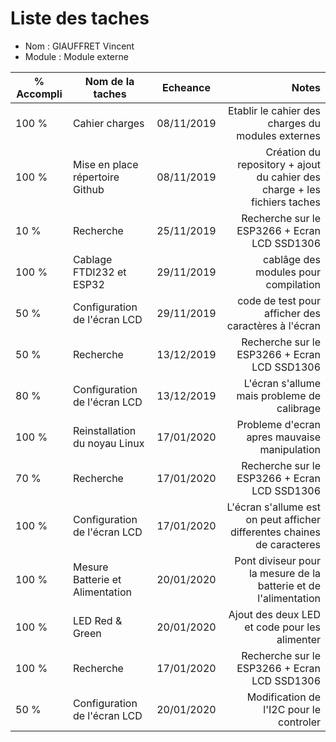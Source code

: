 
Liste des taches
==
- Nom : GIAUFFRET Vincent
- Module : Module externe

% Accompli | Nom de la taches | Echeance | Notes
---------- | ---------------- | ---------- | --------------:
100 %  |Cahier charges | 08/11/2019 | Etablir le cahier des charges du modules externes 
100 %  |Mise en place répertoire Github | 08/11/2019 | Création du repository + ajout du cahier des charge + les fichiers taches
10 %   |Recherche | 25/11/2019 | Recherche sur le ESP3266 + Ecran LCD SSD1306
100 %  |Cablage FTDI232 et ESP32| 29/11/2019 | cablâge des modules pour compilation 
50 %   |Configuration de l'écran LCD| 29/11/2019 | code de test pour afficher des caractères à l'écran
50 %   |Recherche | 13/12/2019 | Recherche sur le ESP3266 + Ecran LCD SSD1306
80 %   |Configuration de l'écran LCD| 13/12/2019 | L'écran s'allume mais probleme de calibrage
100 %  |Reinstallation du noyau Linux| 17/01/2020 | Probleme d'ecran apres mauvaise manipulation
70 %   |Recherche | 17/01/2020 | Recherche sur le ESP3266 + Ecran LCD SSD1306
100 %  |Configuration de l'écran LCD| 17/01/2020 | L'écran s'allume est on peut afficher differentes chaines de caracteres
100 %  |Mesure Batterie et Alimentation | 20/01/2020 | Pont diviseur pour la mesure de la batterie et de l'alimentation
100 %  |LED Red & Green | 20/01/2020 | Ajout des deux LED et code pour les alimenter
100 %   |Recherche | 17/01/2020 | Recherche sur le ESP3266 + Ecran LCD SSD1306
50 %   |Configuration de l'écran LCD| 20/01/2020 | Modification de l'I2C pour le controler
 
